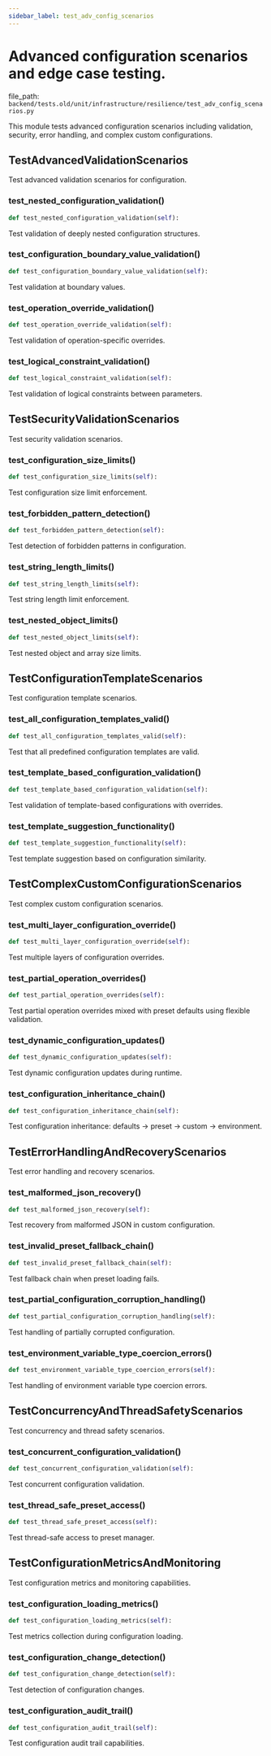 ```yaml
---
sidebar_label: test_adv_config_scenarios
---
```


# Advanced configuration scenarios and edge case testing.

  file_path: `backend/tests.old/unit/infrastructure/resilience/test_adv_config_scenarios.py`

This module tests advanced configuration scenarios including validation,
security, error handling, and complex custom configurations.

## TestAdvancedValidationScenarios

Test advanced validation scenarios for configuration.

### test_nested_configuration_validation()

```python
def test_nested_configuration_validation(self):
```

Test validation of deeply nested configuration structures.

### test_configuration_boundary_value_validation()

```python
def test_configuration_boundary_value_validation(self):
```

Test validation at boundary values.

### test_operation_override_validation()

```python
def test_operation_override_validation(self):
```

Test validation of operation-specific overrides.

### test_logical_constraint_validation()

```python
def test_logical_constraint_validation(self):
```

Test validation of logical constraints between parameters.

## TestSecurityValidationScenarios

Test security validation scenarios.

### test_configuration_size_limits()

```python
def test_configuration_size_limits(self):
```

Test configuration size limit enforcement.

### test_forbidden_pattern_detection()

```python
def test_forbidden_pattern_detection(self):
```

Test detection of forbidden patterns in configuration.

### test_string_length_limits()

```python
def test_string_length_limits(self):
```

Test string length limit enforcement.

### test_nested_object_limits()

```python
def test_nested_object_limits(self):
```

Test nested object and array size limits.

## TestConfigurationTemplateScenarios

Test configuration template scenarios.

### test_all_configuration_templates_valid()

```python
def test_all_configuration_templates_valid(self):
```

Test that all predefined configuration templates are valid.

### test_template_based_configuration_validation()

```python
def test_template_based_configuration_validation(self):
```

Test validation of template-based configurations with overrides.

### test_template_suggestion_functionality()

```python
def test_template_suggestion_functionality(self):
```

Test template suggestion based on configuration similarity.

## TestComplexCustomConfigurationScenarios

Test complex custom configuration scenarios.

### test_multi_layer_configuration_override()

```python
def test_multi_layer_configuration_override(self):
```

Test multiple layers of configuration overrides.

### test_partial_operation_overrides()

```python
def test_partial_operation_overrides(self):
```

Test partial operation overrides mixed with preset defaults using flexible validation.

### test_dynamic_configuration_updates()

```python
def test_dynamic_configuration_updates(self):
```

Test dynamic configuration updates during runtime.

### test_configuration_inheritance_chain()

```python
def test_configuration_inheritance_chain(self):
```

Test configuration inheritance: defaults -> preset -> custom -> environment.

## TestErrorHandlingAndRecoveryScenarios

Test error handling and recovery scenarios.

### test_malformed_json_recovery()

```python
def test_malformed_json_recovery(self):
```

Test recovery from malformed JSON in custom configuration.

### test_invalid_preset_fallback_chain()

```python
def test_invalid_preset_fallback_chain(self):
```

Test fallback chain when preset loading fails.

### test_partial_configuration_corruption_handling()

```python
def test_partial_configuration_corruption_handling(self):
```

Test handling of partially corrupted configuration.

### test_environment_variable_type_coercion_errors()

```python
def test_environment_variable_type_coercion_errors(self):
```

Test handling of environment variable type coercion errors.

## TestConcurrencyAndThreadSafetyScenarios

Test concurrency and thread safety scenarios.

### test_concurrent_configuration_validation()

```python
def test_concurrent_configuration_validation(self):
```

Test concurrent configuration validation.

### test_thread_safe_preset_access()

```python
def test_thread_safe_preset_access(self):
```

Test thread-safe access to preset manager.

## TestConfigurationMetricsAndMonitoring

Test configuration metrics and monitoring capabilities.

### test_configuration_loading_metrics()

```python
def test_configuration_loading_metrics(self):
```

Test metrics collection during configuration loading.

### test_configuration_change_detection()

```python
def test_configuration_change_detection(self):
```

Test detection of configuration changes.

### test_configuration_audit_trail()

```python
def test_configuration_audit_trail(self):
```

Test configuration audit trail capabilities.
